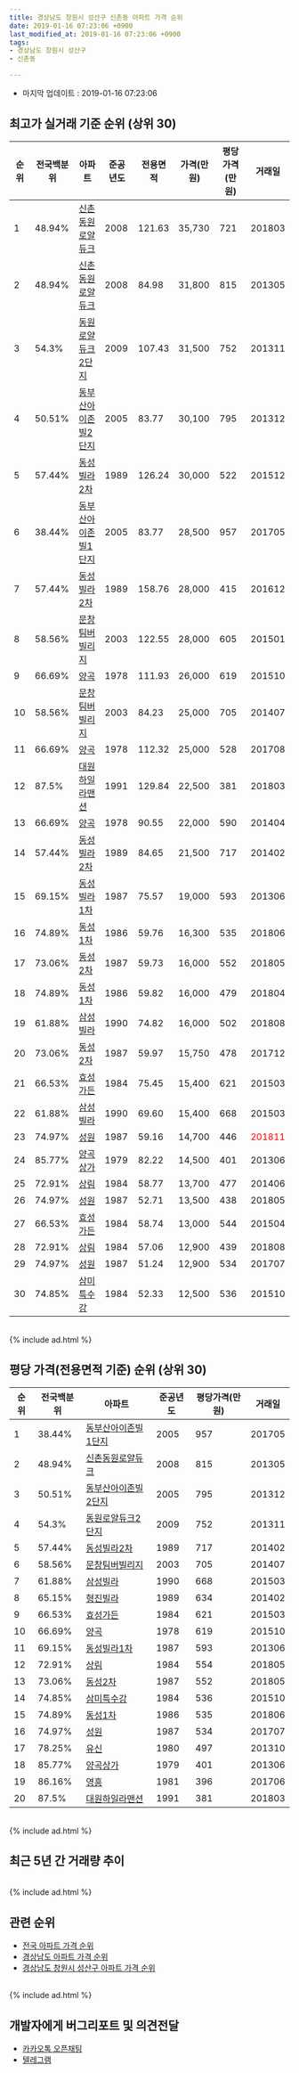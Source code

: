 ```yaml
---
title: 경상남도 창원시 성산구 신촌동 아파트 가격 순위
date: 2019-01-16 07:23:06 +0900
last_modified_at: 2019-01-16 07:23:06 +0900
tags:
- 경상남도 창원시 성산구
- 신촌동

---
```


* 마지막 업데이트 : 2019-01-16 07:23:06

## 최고가 실거래 기준 순위 (상위 30)


|순위|전국백분위|아파트|준공년도|전용면적|가격(만원)|평당가격(만원)|거래일|
|---|---|---|---|---|---|---|---|
|1|48.94%|[신촌동원로얄듀크](https://search.naver.com/search.naver?query=%EA%B2%BD%EC%83%81%EB%82%A8%EB%8F%84+%EC%B0%BD%EC%9B%90%EC%8B%9C+%EC%84%B1%EC%82%B0%EA%B5%AC+%EC%8B%A0%EC%B4%8C%EB%8F%99+%EC%8B%A0%EC%B4%8C%EB%8F%99%EC%9B%90%EB%A1%9C%EC%96%84%EB%93%80%ED%81%AC)|2008|121.63|35,730|721|201803|
|2|48.94%|[신촌동원로얄듀크](https://search.naver.com/search.naver?query=%EA%B2%BD%EC%83%81%EB%82%A8%EB%8F%84+%EC%B0%BD%EC%9B%90%EC%8B%9C+%EC%84%B1%EC%82%B0%EA%B5%AC+%EC%8B%A0%EC%B4%8C%EB%8F%99+%EC%8B%A0%EC%B4%8C%EB%8F%99%EC%9B%90%EB%A1%9C%EC%96%84%EB%93%80%ED%81%AC)|2008|84.98|31,800|815|201305|
|3|54.3%|[동원로얄듀크2단지](https://search.naver.com/search.naver?query=%EA%B2%BD%EC%83%81%EB%82%A8%EB%8F%84+%EC%B0%BD%EC%9B%90%EC%8B%9C+%EC%84%B1%EC%82%B0%EA%B5%AC+%EC%8B%A0%EC%B4%8C%EB%8F%99+%EB%8F%99%EC%9B%90%EB%A1%9C%EC%96%84%EB%93%80%ED%81%AC2%EB%8B%A8%EC%A7%80)|2009|107.43|31,500|752|201311|
|4|50.51%|[동부산아이존빌2단지](https://search.naver.com/search.naver?query=%EA%B2%BD%EC%83%81%EB%82%A8%EB%8F%84+%EC%B0%BD%EC%9B%90%EC%8B%9C+%EC%84%B1%EC%82%B0%EA%B5%AC+%EC%8B%A0%EC%B4%8C%EB%8F%99+%EB%8F%99%EB%B6%80%EC%82%B0%EC%95%84%EC%9D%B4%EC%A1%B4%EB%B9%8C2%EB%8B%A8%EC%A7%80)|2005|83.77|30,100|795|201312|
|5|57.44%|[동성빌라2차](https://search.naver.com/search.naver?query=%EA%B2%BD%EC%83%81%EB%82%A8%EB%8F%84+%EC%B0%BD%EC%9B%90%EC%8B%9C+%EC%84%B1%EC%82%B0%EA%B5%AC+%EC%8B%A0%EC%B4%8C%EB%8F%99+%EB%8F%99%EC%84%B1%EB%B9%8C%EB%9D%BC2%EC%B0%A8)|1989|126.24|30,000|522|201512|
|6|38.44%|[동부산아이존빌1단지](https://search.naver.com/search.naver?query=%EA%B2%BD%EC%83%81%EB%82%A8%EB%8F%84+%EC%B0%BD%EC%9B%90%EC%8B%9C+%EC%84%B1%EC%82%B0%EA%B5%AC+%EC%8B%A0%EC%B4%8C%EB%8F%99+%EB%8F%99%EB%B6%80%EC%82%B0%EC%95%84%EC%9D%B4%EC%A1%B4%EB%B9%8C1%EB%8B%A8%EC%A7%80)|2005|83.77|28,500|957|201705|
|7|57.44%|[동성빌라2차](https://search.naver.com/search.naver?query=%EA%B2%BD%EC%83%81%EB%82%A8%EB%8F%84+%EC%B0%BD%EC%9B%90%EC%8B%9C+%EC%84%B1%EC%82%B0%EA%B5%AC+%EC%8B%A0%EC%B4%8C%EB%8F%99+%EB%8F%99%EC%84%B1%EB%B9%8C%EB%9D%BC2%EC%B0%A8)|1989|158.76|28,000|415|201612|
|8|58.56%|[문창팀버빌리지](https://search.naver.com/search.naver?query=%EA%B2%BD%EC%83%81%EB%82%A8%EB%8F%84+%EC%B0%BD%EC%9B%90%EC%8B%9C+%EC%84%B1%EC%82%B0%EA%B5%AC+%EC%8B%A0%EC%B4%8C%EB%8F%99+%EB%AC%B8%EC%B0%BD%ED%8C%80%EB%B2%84%EB%B9%8C%EB%A6%AC%EC%A7%80)|2003|122.55|28,000|605|201501|
|9|66.69%|[양곡](https://search.naver.com/search.naver?query=%EA%B2%BD%EC%83%81%EB%82%A8%EB%8F%84+%EC%B0%BD%EC%9B%90%EC%8B%9C+%EC%84%B1%EC%82%B0%EA%B5%AC+%EC%8B%A0%EC%B4%8C%EB%8F%99+%EC%96%91%EA%B3%A1)|1978|111.93|26,000|619|201510|
|10|58.56%|[문창팀버빌리지](https://search.naver.com/search.naver?query=%EA%B2%BD%EC%83%81%EB%82%A8%EB%8F%84+%EC%B0%BD%EC%9B%90%EC%8B%9C+%EC%84%B1%EC%82%B0%EA%B5%AC+%EC%8B%A0%EC%B4%8C%EB%8F%99+%EB%AC%B8%EC%B0%BD%ED%8C%80%EB%B2%84%EB%B9%8C%EB%A6%AC%EC%A7%80)|2003|84.23|25,000|705|201407|
|11|66.69%|[양곡](https://search.naver.com/search.naver?query=%EA%B2%BD%EC%83%81%EB%82%A8%EB%8F%84+%EC%B0%BD%EC%9B%90%EC%8B%9C+%EC%84%B1%EC%82%B0%EA%B5%AC+%EC%8B%A0%EC%B4%8C%EB%8F%99+%EC%96%91%EA%B3%A1)|1978|112.32|25,000|528|201708|
|12|87.5%|[대원하일라맨션](https://search.naver.com/search.naver?query=%EA%B2%BD%EC%83%81%EB%82%A8%EB%8F%84+%EC%B0%BD%EC%9B%90%EC%8B%9C+%EC%84%B1%EC%82%B0%EA%B5%AC+%EC%8B%A0%EC%B4%8C%EB%8F%99+%EB%8C%80%EC%9B%90%ED%95%98%EC%9D%BC%EB%9D%BC%EB%A7%A8%EC%85%98)|1991|129.84|22,500|381|201803|
|13|66.69%|[양곡](https://search.naver.com/search.naver?query=%EA%B2%BD%EC%83%81%EB%82%A8%EB%8F%84+%EC%B0%BD%EC%9B%90%EC%8B%9C+%EC%84%B1%EC%82%B0%EA%B5%AC+%EC%8B%A0%EC%B4%8C%EB%8F%99+%EC%96%91%EA%B3%A1)|1978|90.55|22,000|590|201404|
|14|57.44%|[동성빌라2차](https://search.naver.com/search.naver?query=%EA%B2%BD%EC%83%81%EB%82%A8%EB%8F%84+%EC%B0%BD%EC%9B%90%EC%8B%9C+%EC%84%B1%EC%82%B0%EA%B5%AC+%EC%8B%A0%EC%B4%8C%EB%8F%99+%EB%8F%99%EC%84%B1%EB%B9%8C%EB%9D%BC2%EC%B0%A8)|1989|84.65|21,500|717|201402|
|15|69.15%|[동성빌라1차](https://search.naver.com/search.naver?query=%EA%B2%BD%EC%83%81%EB%82%A8%EB%8F%84+%EC%B0%BD%EC%9B%90%EC%8B%9C+%EC%84%B1%EC%82%B0%EA%B5%AC+%EC%8B%A0%EC%B4%8C%EB%8F%99+%EB%8F%99%EC%84%B1%EB%B9%8C%EB%9D%BC1%EC%B0%A8)|1987|75.57|19,000|593|201306|
|16|74.89%|[동성1차](https://search.naver.com/search.naver?query=%EA%B2%BD%EC%83%81%EB%82%A8%EB%8F%84+%EC%B0%BD%EC%9B%90%EC%8B%9C+%EC%84%B1%EC%82%B0%EA%B5%AC+%EC%8B%A0%EC%B4%8C%EB%8F%99+%EB%8F%99%EC%84%B11%EC%B0%A8)|1986|59.76|16,300|535|201806|
|17|73.06%|[동성2차](https://search.naver.com/search.naver?query=%EA%B2%BD%EC%83%81%EB%82%A8%EB%8F%84+%EC%B0%BD%EC%9B%90%EC%8B%9C+%EC%84%B1%EC%82%B0%EA%B5%AC+%EC%8B%A0%EC%B4%8C%EB%8F%99+%EB%8F%99%EC%84%B12%EC%B0%A8)|1987|59.73|16,000|552|201805|
|18|74.89%|[동성1차](https://search.naver.com/search.naver?query=%EA%B2%BD%EC%83%81%EB%82%A8%EB%8F%84+%EC%B0%BD%EC%9B%90%EC%8B%9C+%EC%84%B1%EC%82%B0%EA%B5%AC+%EC%8B%A0%EC%B4%8C%EB%8F%99+%EB%8F%99%EC%84%B11%EC%B0%A8)|1986|59.82|16,000|479|201804|
|19|61.88%|[삼성빌라](https://search.naver.com/search.naver?query=%EA%B2%BD%EC%83%81%EB%82%A8%EB%8F%84+%EC%B0%BD%EC%9B%90%EC%8B%9C+%EC%84%B1%EC%82%B0%EA%B5%AC+%EC%8B%A0%EC%B4%8C%EB%8F%99+%EC%82%BC%EC%84%B1%EB%B9%8C%EB%9D%BC)|1990|74.82|16,000|502|201808|
|20|73.06%|[동성2차](https://search.naver.com/search.naver?query=%EA%B2%BD%EC%83%81%EB%82%A8%EB%8F%84+%EC%B0%BD%EC%9B%90%EC%8B%9C+%EC%84%B1%EC%82%B0%EA%B5%AC+%EC%8B%A0%EC%B4%8C%EB%8F%99+%EB%8F%99%EC%84%B12%EC%B0%A8)|1987|59.97|15,750|478|201712|
|21|66.53%|[효성가든](https://search.naver.com/search.naver?query=%EA%B2%BD%EC%83%81%EB%82%A8%EB%8F%84+%EC%B0%BD%EC%9B%90%EC%8B%9C+%EC%84%B1%EC%82%B0%EA%B5%AC+%EC%8B%A0%EC%B4%8C%EB%8F%99+%ED%9A%A8%EC%84%B1%EA%B0%80%EB%93%A0)|1984|75.45|15,400|621|201503|
|22|61.88%|[삼성빌라](https://search.naver.com/search.naver?query=%EA%B2%BD%EC%83%81%EB%82%A8%EB%8F%84+%EC%B0%BD%EC%9B%90%EC%8B%9C+%EC%84%B1%EC%82%B0%EA%B5%AC+%EC%8B%A0%EC%B4%8C%EB%8F%99+%EC%82%BC%EC%84%B1%EB%B9%8C%EB%9D%BC)|1990|69.60|15,400|668|201503|
|23|74.97%|[성원](https://search.naver.com/search.naver?query=%EA%B2%BD%EC%83%81%EB%82%A8%EB%8F%84+%EC%B0%BD%EC%9B%90%EC%8B%9C+%EC%84%B1%EC%82%B0%EA%B5%AC+%EC%8B%A0%EC%B4%8C%EB%8F%99+%EC%84%B1%EC%9B%90)|1987|59.16|14,700|446|<span style="color:red">201811</span>|
|24|85.77%|[양곡상가](https://search.naver.com/search.naver?query=%EA%B2%BD%EC%83%81%EB%82%A8%EB%8F%84+%EC%B0%BD%EC%9B%90%EC%8B%9C+%EC%84%B1%EC%82%B0%EA%B5%AC+%EC%8B%A0%EC%B4%8C%EB%8F%99+%EC%96%91%EA%B3%A1%EC%83%81%EA%B0%80)|1979|82.22|14,500|401|201306|
|25|72.91%|[상림](https://search.naver.com/search.naver?query=%EA%B2%BD%EC%83%81%EB%82%A8%EB%8F%84+%EC%B0%BD%EC%9B%90%EC%8B%9C+%EC%84%B1%EC%82%B0%EA%B5%AC+%EC%8B%A0%EC%B4%8C%EB%8F%99+%EC%83%81%EB%A6%BC)|1984|58.77|13,700|477|201406|
|26|74.97%|[성원](https://search.naver.com/search.naver?query=%EA%B2%BD%EC%83%81%EB%82%A8%EB%8F%84+%EC%B0%BD%EC%9B%90%EC%8B%9C+%EC%84%B1%EC%82%B0%EA%B5%AC+%EC%8B%A0%EC%B4%8C%EB%8F%99+%EC%84%B1%EC%9B%90)|1987|52.71|13,500|438|201805|
|27|66.53%|[효성가든](https://search.naver.com/search.naver?query=%EA%B2%BD%EC%83%81%EB%82%A8%EB%8F%84+%EC%B0%BD%EC%9B%90%EC%8B%9C+%EC%84%B1%EC%82%B0%EA%B5%AC+%EC%8B%A0%EC%B4%8C%EB%8F%99+%ED%9A%A8%EC%84%B1%EA%B0%80%EB%93%A0)|1984|58.74|13,000|544|201504|
|28|72.91%|[상림](https://search.naver.com/search.naver?query=%EA%B2%BD%EC%83%81%EB%82%A8%EB%8F%84+%EC%B0%BD%EC%9B%90%EC%8B%9C+%EC%84%B1%EC%82%B0%EA%B5%AC+%EC%8B%A0%EC%B4%8C%EB%8F%99+%EC%83%81%EB%A6%BC)|1984|57.06|12,900|439|201808|
|29|74.97%|[성원](https://search.naver.com/search.naver?query=%EA%B2%BD%EC%83%81%EB%82%A8%EB%8F%84+%EC%B0%BD%EC%9B%90%EC%8B%9C+%EC%84%B1%EC%82%B0%EA%B5%AC+%EC%8B%A0%EC%B4%8C%EB%8F%99+%EC%84%B1%EC%9B%90)|1987|51.24|12,900|534|201707|
|30|74.85%|[삼미특수강](https://search.naver.com/search.naver?query=%EA%B2%BD%EC%83%81%EB%82%A8%EB%8F%84+%EC%B0%BD%EC%9B%90%EC%8B%9C+%EC%84%B1%EC%82%B0%EA%B5%AC+%EC%8B%A0%EC%B4%8C%EB%8F%99+%EC%82%BC%EB%AF%B8%ED%8A%B9%EC%88%98%EA%B0%95)|1984|52.33|12,500|536|201510|


<br>
{% include ad.html %}
<br>

## 평당 가격(전용면적 기준) 순위 (상위 30)


|순위|전국백분위|아파트|준공년도|평당가격(만원)|거래일|
|---|---|---|---|---|---|
|1|38.44%|[동부산아이존빌1단지](https://search.naver.com/search.naver?query=%EA%B2%BD%EC%83%81%EB%82%A8%EB%8F%84+%EC%B0%BD%EC%9B%90%EC%8B%9C+%EC%84%B1%EC%82%B0%EA%B5%AC+%EC%8B%A0%EC%B4%8C%EB%8F%99+%EB%8F%99%EB%B6%80%EC%82%B0%EC%95%84%EC%9D%B4%EC%A1%B4%EB%B9%8C1%EB%8B%A8%EC%A7%80)|2005|957|201705|
|2|48.94%|[신촌동원로얄듀크](https://search.naver.com/search.naver?query=%EA%B2%BD%EC%83%81%EB%82%A8%EB%8F%84+%EC%B0%BD%EC%9B%90%EC%8B%9C+%EC%84%B1%EC%82%B0%EA%B5%AC+%EC%8B%A0%EC%B4%8C%EB%8F%99+%EC%8B%A0%EC%B4%8C%EB%8F%99%EC%9B%90%EB%A1%9C%EC%96%84%EB%93%80%ED%81%AC)|2008|815|201305|
|3|50.51%|[동부산아이존빌2단지](https://search.naver.com/search.naver?query=%EA%B2%BD%EC%83%81%EB%82%A8%EB%8F%84+%EC%B0%BD%EC%9B%90%EC%8B%9C+%EC%84%B1%EC%82%B0%EA%B5%AC+%EC%8B%A0%EC%B4%8C%EB%8F%99+%EB%8F%99%EB%B6%80%EC%82%B0%EC%95%84%EC%9D%B4%EC%A1%B4%EB%B9%8C2%EB%8B%A8%EC%A7%80)|2005|795|201312|
|4|54.3%|[동원로얄듀크2단지](https://search.naver.com/search.naver?query=%EA%B2%BD%EC%83%81%EB%82%A8%EB%8F%84+%EC%B0%BD%EC%9B%90%EC%8B%9C+%EC%84%B1%EC%82%B0%EA%B5%AC+%EC%8B%A0%EC%B4%8C%EB%8F%99+%EB%8F%99%EC%9B%90%EB%A1%9C%EC%96%84%EB%93%80%ED%81%AC2%EB%8B%A8%EC%A7%80)|2009|752|201311|
|5|57.44%|[동성빌라2차](https://search.naver.com/search.naver?query=%EA%B2%BD%EC%83%81%EB%82%A8%EB%8F%84+%EC%B0%BD%EC%9B%90%EC%8B%9C+%EC%84%B1%EC%82%B0%EA%B5%AC+%EC%8B%A0%EC%B4%8C%EB%8F%99+%EB%8F%99%EC%84%B1%EB%B9%8C%EB%9D%BC2%EC%B0%A8)|1989|717|201402|
|6|58.56%|[문창팀버빌리지](https://search.naver.com/search.naver?query=%EA%B2%BD%EC%83%81%EB%82%A8%EB%8F%84+%EC%B0%BD%EC%9B%90%EC%8B%9C+%EC%84%B1%EC%82%B0%EA%B5%AC+%EC%8B%A0%EC%B4%8C%EB%8F%99+%EB%AC%B8%EC%B0%BD%ED%8C%80%EB%B2%84%EB%B9%8C%EB%A6%AC%EC%A7%80)|2003|705|201407|
|7|61.88%|[삼성빌라](https://search.naver.com/search.naver?query=%EA%B2%BD%EC%83%81%EB%82%A8%EB%8F%84+%EC%B0%BD%EC%9B%90%EC%8B%9C+%EC%84%B1%EC%82%B0%EA%B5%AC+%EC%8B%A0%EC%B4%8C%EB%8F%99+%EC%82%BC%EC%84%B1%EB%B9%8C%EB%9D%BC)|1990|668|201503|
|8|65.15%|[형진빌라](https://search.naver.com/search.naver?query=%EA%B2%BD%EC%83%81%EB%82%A8%EB%8F%84+%EC%B0%BD%EC%9B%90%EC%8B%9C+%EC%84%B1%EC%82%B0%EA%B5%AC+%EC%8B%A0%EC%B4%8C%EB%8F%99+%ED%98%95%EC%A7%84%EB%B9%8C%EB%9D%BC)|1989|634|201402|
|9|66.53%|[효성가든](https://search.naver.com/search.naver?query=%EA%B2%BD%EC%83%81%EB%82%A8%EB%8F%84+%EC%B0%BD%EC%9B%90%EC%8B%9C+%EC%84%B1%EC%82%B0%EA%B5%AC+%EC%8B%A0%EC%B4%8C%EB%8F%99+%ED%9A%A8%EC%84%B1%EA%B0%80%EB%93%A0)|1984|621|201503|
|10|66.69%|[양곡](https://search.naver.com/search.naver?query=%EA%B2%BD%EC%83%81%EB%82%A8%EB%8F%84+%EC%B0%BD%EC%9B%90%EC%8B%9C+%EC%84%B1%EC%82%B0%EA%B5%AC+%EC%8B%A0%EC%B4%8C%EB%8F%99+%EC%96%91%EA%B3%A1)|1978|619|201510|
|11|69.15%|[동성빌라1차](https://search.naver.com/search.naver?query=%EA%B2%BD%EC%83%81%EB%82%A8%EB%8F%84+%EC%B0%BD%EC%9B%90%EC%8B%9C+%EC%84%B1%EC%82%B0%EA%B5%AC+%EC%8B%A0%EC%B4%8C%EB%8F%99+%EB%8F%99%EC%84%B1%EB%B9%8C%EB%9D%BC1%EC%B0%A8)|1987|593|201306|
|12|72.91%|[상림](https://search.naver.com/search.naver?query=%EA%B2%BD%EC%83%81%EB%82%A8%EB%8F%84+%EC%B0%BD%EC%9B%90%EC%8B%9C+%EC%84%B1%EC%82%B0%EA%B5%AC+%EC%8B%A0%EC%B4%8C%EB%8F%99+%EC%83%81%EB%A6%BC)|1984|554|201805|
|13|73.06%|[동성2차](https://search.naver.com/search.naver?query=%EA%B2%BD%EC%83%81%EB%82%A8%EB%8F%84+%EC%B0%BD%EC%9B%90%EC%8B%9C+%EC%84%B1%EC%82%B0%EA%B5%AC+%EC%8B%A0%EC%B4%8C%EB%8F%99+%EB%8F%99%EC%84%B12%EC%B0%A8)|1987|552|201805|
|14|74.85%|[삼미특수강](https://search.naver.com/search.naver?query=%EA%B2%BD%EC%83%81%EB%82%A8%EB%8F%84+%EC%B0%BD%EC%9B%90%EC%8B%9C+%EC%84%B1%EC%82%B0%EA%B5%AC+%EC%8B%A0%EC%B4%8C%EB%8F%99+%EC%82%BC%EB%AF%B8%ED%8A%B9%EC%88%98%EA%B0%95)|1984|536|201510|
|15|74.89%|[동성1차](https://search.naver.com/search.naver?query=%EA%B2%BD%EC%83%81%EB%82%A8%EB%8F%84+%EC%B0%BD%EC%9B%90%EC%8B%9C+%EC%84%B1%EC%82%B0%EA%B5%AC+%EC%8B%A0%EC%B4%8C%EB%8F%99+%EB%8F%99%EC%84%B11%EC%B0%A8)|1986|535|201806|
|16|74.97%|[성원](https://search.naver.com/search.naver?query=%EA%B2%BD%EC%83%81%EB%82%A8%EB%8F%84+%EC%B0%BD%EC%9B%90%EC%8B%9C+%EC%84%B1%EC%82%B0%EA%B5%AC+%EC%8B%A0%EC%B4%8C%EB%8F%99+%EC%84%B1%EC%9B%90)|1987|534|201707|
|17|78.25%|[유신](https://search.naver.com/search.naver?query=%EA%B2%BD%EC%83%81%EB%82%A8%EB%8F%84+%EC%B0%BD%EC%9B%90%EC%8B%9C+%EC%84%B1%EC%82%B0%EA%B5%AC+%EC%8B%A0%EC%B4%8C%EB%8F%99+%EC%9C%A0%EC%8B%A0)|1980|497|201310|
|18|85.77%|[양곡상가](https://search.naver.com/search.naver?query=%EA%B2%BD%EC%83%81%EB%82%A8%EB%8F%84+%EC%B0%BD%EC%9B%90%EC%8B%9C+%EC%84%B1%EC%82%B0%EA%B5%AC+%EC%8B%A0%EC%B4%8C%EB%8F%99+%EC%96%91%EA%B3%A1%EC%83%81%EA%B0%80)|1979|401|201306|
|19|86.16%|[영흥](https://search.naver.com/search.naver?query=%EA%B2%BD%EC%83%81%EB%82%A8%EB%8F%84+%EC%B0%BD%EC%9B%90%EC%8B%9C+%EC%84%B1%EC%82%B0%EA%B5%AC+%EC%8B%A0%EC%B4%8C%EB%8F%99+%EC%98%81%ED%9D%A5)|1981|396|201706|
|20|87.5%|[대원하일라맨션](https://search.naver.com/search.naver?query=%EA%B2%BD%EC%83%81%EB%82%A8%EB%8F%84+%EC%B0%BD%EC%9B%90%EC%8B%9C+%EC%84%B1%EC%82%B0%EA%B5%AC+%EC%8B%A0%EC%B4%8C%EB%8F%99+%EB%8C%80%EC%9B%90%ED%95%98%EC%9D%BC%EB%9D%BC%EB%A7%A8%EC%85%98)|1991|381|201803|


<br>
{% include ad.html %}
<br>

## 최근 5년 간 거래량 추이


<div style="width:100%;">
    <canvas id="deal_progress" height="250"></canvas>
</div>

<script>
new Chart(document.getElementById("deal_progress"), {
    type: 'line',
    data: {
        labels: ['201401','201402','201403','201404','201405','201406','201407','201408','201409','201410','201411','201412','201501','201502','201503','201504','201505','201506','201507','201508','201509','201510','201511','201512','201601','201602','201603','201604','201605','201606','201607','201608','201609','201610','201611','201612','201701','201702','201703','201704','201705','201706','201707','201708','201709','201710','201711','201712','201801','201802','201803','201804','201805','201806','201807','201808','201809','201810','201811','201812','201901'],
        datasets: [{
            label: '실거래 수',
            pointRadius: 1,
            data: [8, 24, 29, 19, 15, 15, 14, 14, 16, 21, 10, 15, 13, 16, 25, 24, 15, 14, 11, 14, 11, 20, 10, 14, 13, 10, 6, 14, 7, 14, 9, 10, 6, 6, 11, 11, 8, 8, 10, 8, 9, 8, 8, 4, 4, 6, 6, 9, 1, 3, 8, 9, 10, 8, 6, 6, 4, 8, 5, 1, 0],
            borderColor: "rgba(255, 201, 14, 1)",
            backgroundColor: "rgba(255, 201, 14, 0.5)",
            fill: true,
        }]
    },
    options: {
        responsive: true,
        title: {
            display: true,
            text: '5년간 거래량 추이'
        },
        tooltips: {
            mode: 'index',
            intersect: false,
        },
        hover: {
            mode: 'nearest',
            intersect: true
        },
        scales: {
            xAxes: [{
                display: true,
                scaleLabel: {
                    display: true,
                    labelString: '년/월'
                }
            }],
            yAxes: [{
                display: true,
                ticks: {
                    suggestedMin: 0,
                },
                scaleLabel: {
                    display: true,
                    labelString: '실거래 수'
                }
            }]
        }
    }
});

</script>


<br>
{% include ad.html %}
<br>

## 관련 순위

- [전국 아파트 가격 순위](https://inasie.github.io/apt-ranking/전국)
- [경상남도 아파트 가격 순위](https://inasie.github.io/apt-ranking/경상남도)
- [경상남도 창원시 성산구 아파트 가격 순위](https://inasie.github.io/apt-ranking/경상남도-창원시-성산구)


<br>
{% include ad.html %}
<br>

## 개발자에게 버그리포트 및 의견전달

- [카카오톡 오픈채팅](https://open.kakao.com/o/gLJUAP4)
- [텔레그램](https://t.me/inasie)

